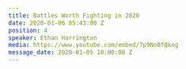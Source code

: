 ```yaml
---
title: Battles Worth Fighting in 2020
date: 2020-01-06 05:43:00 Z
position: 4
speaker: Ethan Harrington
media: https://www.youtube.com/embed/7p9NoBfQkng
message_date: 2020-01-05 10:00:00 Z
---
```


